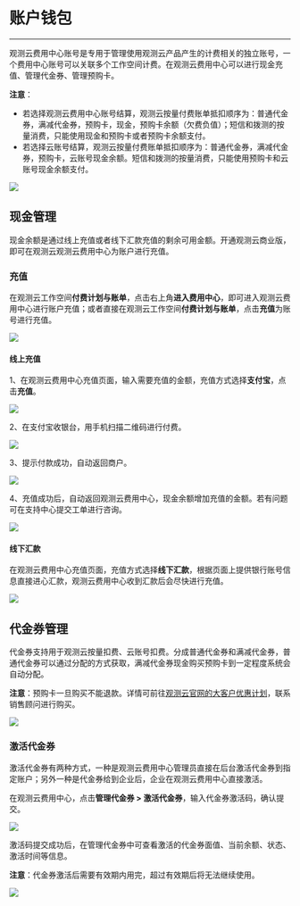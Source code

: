 # 账户钱包
---

观测云费用中心账号是专用于管理使用观测云产品产生的计费相关的独立账号，一个费用中心账号可以关联多个工作空间计费。在观测云费用中心可以进行现金充值、管理代金券、管理预购卡。

**注意**：

- 若选择观测云费用中心账号结算，观测云按量付费账单抵扣顺序为：普通代金券，满减代金券，预购卡，现金，预购卡余额（欠费负值）；短信和拨测的按量消费，只能使用现金和预购卡或者预购卡余额支付。
- 若选择云账号结算，观测云按量付费账单抵扣顺序为：普通代金券，满减代金券，预购卡，云账号现金余额。短信和拨测的按量消费，只能使用预购卡和云账号现金余额支付。

![](../../img/3.billing_cost_1.png)

## 现金管理

现金余额是通过线上充值或者线下汇款充值的剩余可用金额。开通观测云商业版，即可在观测云观测云费用中心为账户进行充值。


### 充值

在观测云工作空间**付费计划与账单**，点击右上角**进入费用中心**，即可进入观测云费用中心进行账户充值；或者直接在观测云工作空间**付费计划与账单**，点击**充值**为账号进行充值。

![](../../img/12.billing_1.png)

#### 线上充值

1、在观测云费用中心充值页面，输入需要充值的金额，充值方式选择**支付宝**，点击**充值**。

![](../../img/10.account_type_1.png)

2、在支付宝收银台，用手机扫描二维码进行付费。

![](../../img/10.account_type_4.png)

3、提示付款成功，自动返回商户。

![](../../img/10.account_type_5.png)

4、充值成功后，自动返回观测云费用中心，现金余额增加充值的金额。若有问题可在支持中心提交工单进行咨询。

![](../../img/1.account_2.png)

#### 线下汇款

在观测云费用中心充值页面，充值方式选择**线下汇款**，根据页面上提供银行账号信息直接进心汇款，观测云费用中心收到汇款后会尽快进行充值。

![](../../img/10.account_type_2.png)

## 代金券管理

代金券支持用于观测云按量扣费、云账号扣费。分成普通代金券和满减代金券，普通代金券可以通过分配的方式获取，满减代金券现金购买预购卡到一定程度系统会自动分配。

**注意**：预购卡一旦购买不能退款。详情可前往[观测云官网的大客户优惠计划](https://www.guance.com/billing#business#China)，联系销售顾问进行购买。

![](../../img/pre-paid.png)

<!--
| 购买预购卡（元） | 送满减代金券（元） |
| --- | --- |
| 10000 | 1000 |
| 30000 | 5000 |
| 100000 | 20000 |
-->


### 激活代金券

激活代金券有两种方式，一种是观测云费用中心管理员直接在后台激活代金券到指定账户；另外一种是代金券给到企业后，企业在观测云费用中心直接激活。

在观测云费用中心，点击**管理代金券 > 激活代金券**，输入代金券激活码，确认提交。

![](../../img/10.account_type_3.1.png)

激活码提交成功后，在管理代金券中可查看激活的代金券面值、当前余额、状态、激活时间等信息。

**注意**：代金券激活后需要有效期内用完，超过有效期后将无法继续使用。

![](../../img/16.account_2.png)

<!--
## 预购卡管理

观测云预购卡支持通过账户现金余额进行购买或通过合作伙伴分配，适用于所有观测云的消费模式，包括按量扣费、云账号扣费。

**注意**：若账户现金余额不足，会继续扣除预购卡余额（欠费负值），充值现金购买预购卡会优先抵扣欠费余额。

### 购买预购卡

登录到观测云 [费用中心](https://boss.guance.com) ，点击**管理预购卡**，即可进入预购卡管理购买页面。

![](../../img/10.price_3.png)

点击**购买预购卡**，即可通过现金支付的方式购买预购卡。观测云提供面值为 100 元的整倍数的预购卡，预购卡最小面值为100元，预购卡一经购买，不支持退订。

![](../../img/10.price_4.png)

预购卡购买以后，可在预购卡页面查看你可用的预购卡信息，包括：预购卡编号、面值、余额、状态、有效期、购买时间、失效时间。

![](../../img/10.price_5.png)

### 预购卡规则

- 预购卡与购买账号绑定，只能用于购买账号的消费订单支付，不能跨账号使用，不能转让。
- 须在有效期内使用完预购卡中金额。预购卡过期作废。
- 预购卡可支持的计费方式：按量付费。
- 若用户存在可使用的预购卡，可在预付费订单的收银台上自行选择是否使用预购卡；按量付费账单抵扣时会自动抵扣预购卡，抵扣顺序为：优先普通代金券、满减代金券，再预购卡，最后抵扣现金余额。
- 以预购卡购买的产品，不支持退订。
- 预购卡中扣除订单需付款款项后，没有使用完的余额将保留在预购卡中。在有效期内，余额可用于下次订单支付。
- 预购卡不予兑现。
- 预购卡购买并支付费用后，可开具发票。按照实付金额开具等额发票。
- 预购卡购买观测云服务，预购卡支付部分不再开具发票。

-->